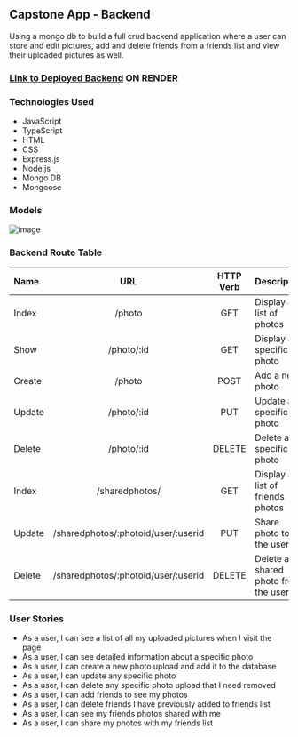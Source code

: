 ## Capstone App - Backend

Using a mongo db to build a full crud backend application where a user can store and edit pictures, add and delete friends from a friends list and view their uploaded pictures as well. 

### [Link to Deployed Backend]() ON RENDER



### Technologies Used
- JavaScript
- TypeScript
- HTML
- CSS
- Express.js
- Node.js
- Mongo DB
- Mongoose


### Models
![image](./project4model2.png)

### Backend Route Table

| Name    | URL    | HTTP Verb |Description|
| :---    | :----: | :----:    |      :----   |
| Index   | /photo    | GET      | Display a list of photos|
| Show    | /photo/:id | GET     | Display a specific photo|
| Create  | /photo     | POST    | Add a new photo|
| Update  | /photo/:id | PUT     | Update a specific photo|
| Delete  | /photo/:id | DELETE  | Delete a specific photo|
| Index  | /sharedphotos/| GET  | Display a list of friends photos|
| Update | /sharedphotos/:photoid/user/:userid | PUT  | Share photo to the user|
| Delete  | /sharedphotos/:photoid/user/:userid| DELETE  | Delete a shared photo from the user|


### User Stories

- As a user, I can see a list of all my uploaded pictures when I visit the page
- As a user, I can see detailed information about a specific photo
- As a user, I can create a new photo upload and add it to the database
- As a user, I can update any specific photo
- As a user, I can delete any specific photo upload that I need removed
- As a user, I can add friends to see my photos
- As a user, I can delete friends I have previously added to friends list
- As a user, I can see my friends photos shared with me
- As a user, I can share my photos with my friends list


